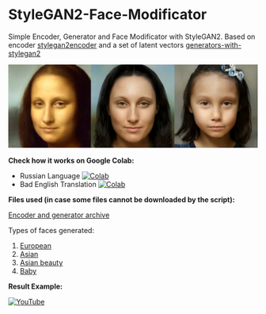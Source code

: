 # StyleGAN2-Face-Modificator
Simple Encoder, Generator and Face Modificator with StyleGAN2. Based on encoder [stylegan2encoder](https://github.com/rolux/stylegan2encoder) and a set of latent vectors [generators-with-stylegan2](https://github.com/a312863063/generators-with-stylegan2)

![Mona](mona.png)

**Check how it works on Google Colab:**
- Russian Language [![Colab](https://camo.githubusercontent.com/52feade06f2fecbf006889a904d221e6a730c194/68747470733a2f2f636f6c61622e72657365617263682e676f6f676c652e636f6d2f6173736574732f636f6c61622d62616467652e737667)](https://colab.research.google.com/github/tg-bomze/StyleGAN2-Face-Modificator/blob/master/Face_Modificator_with_StyleGAN2_(Rus).ipynb)
- Bad English Translation [![Colab](https://camo.githubusercontent.com/52feade06f2fecbf006889a904d221e6a730c194/68747470733a2f2f636f6c61622e72657365617263682e676f6f676c652e636f6d2f6173736574732f636f6c61622d62616467652e737667)](https://colab.research.google.com/github/tg-bomze/StyleGAN2-Face-Modificator/blob/master/Face_Modificator_with_StyleGAN2_(Eng).ipynb)

**Files used (in case some files cannot be downloaded by the script):**

[Encoder and generator archive](https://drive.google.com/open?id=1zWKOc62a_BQy0wVpX9gcPeKq9HajAI4v)

Types of faces generated:
1. [European](https://drive.google.com/open?id=1--kh2Em5U1qh-H7Lin9FzppkZCQ18c4W)
2. [Asian](https://drive.google.com/open?id=1-3XU6KzIVywFoKXx2zG1hW8mH4OYpyO9)
3. [Asian beauty](https://drive.google.com/open?id=1-04v78_pI59M0IvhcKxsm3YhK2-plnbj)
4. [Baby](https://drive.google.com/open?id=1--684mANXSgC3aDhLc7lPM7OBHWuVRXa)

**Result Example:**

[![YouTube](https://raw.githubusercontent.com/tg-bomze/ENTAR/master/youtube.png)](https://www.youtube.com/watch?v=VS2ql_TjggQ)
